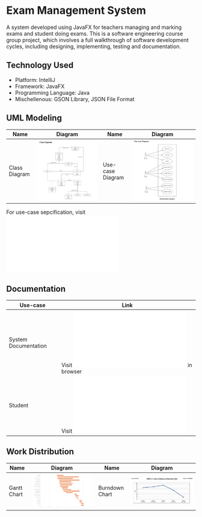 # Exam Management System

A system developed using JavaFX for teachers managing and marking exams
and student doing exams. This is a software engineering course group project, 
which involves a full walkthrough of software development cycles, 
including designing, implementing, testing and documentation.

## Technology Used
- Platform: IntelliJ
- Framework: JavaFX
- Programming Language: Java
- Mischellenous: GSON Library, JSON File Format

## UML Modeling 
| Name                   | Diagram                                                | Name                   | Diagram                                                |
|------------------------|--------------------------------------------------------|------------------------|--------------------------------------------------------|
| Class Diagram          | ![Class Diagram](uml_modeling/class_diagram.png)       | Use-case Diagram       | ![Use-case Diagram](uml_modeling/use_case_diagram.png) |

For use-case sepcification, visit ![here](uml_modeling/uml_modeling.pdf)

## Documentation
| Use-case | Link |
| - | - |
| System Documentation | Visit ![here](documentation/JavaDoc/index.html) in browser |
| Student | Visit ![here](documentation/student_documentation.pdf) |


## Work Distribution
| Name                   | Diagram                                  | Name                   | Diagram                                  |
|------------------------|------------------------------------------|------------------------|------------------------------------------|
| Gantt Chart            | ![Gantt Chart](workflow/gantt.png)       | Burndown Chart         | ![Burndown Chart](workflow/burndown.png) |

